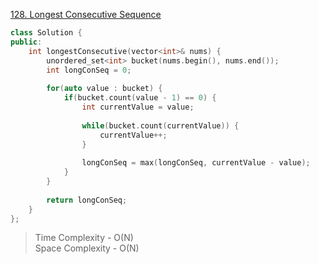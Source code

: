[128. Longest Consecutive Sequence](https://leetcode.com/problems/longest-consecutive-sequence/)


```cpp
class Solution {
public:
    int longestConsecutive(vector<int>& nums) {
        unordered_set<int> bucket(nums.begin(), nums.end()); 
        int longConSeq = 0;
        
        for(auto value : bucket) {
            if(bucket.count(value - 1) == 0) {
                int currentValue = value;
                
                while(bucket.count(currentValue)) {
                    currentValue++;
                }
                
                longConSeq = max(longConSeq, currentValue - value);
            }
        }
        
        return longConSeq;
    }
};
```

> Time Complexity - O(N) </br>
> Space Complexity - O(N)